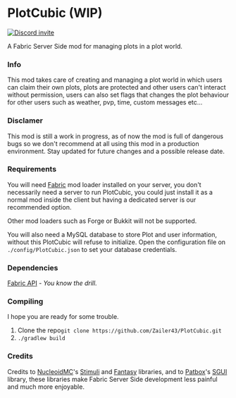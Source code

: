 # PlotCubic (WIP)
[![Discord invite](https://img.shields.io/badge/Discord-5865F2?logo=discord&logoColor=white&style=for-the-badge&logo=appveyor)](https://discord.com/invite/y3GcaUNgCr)

A Fabric Server Side mod for managing plots in a plot world.

### Info
This mod takes care of creating and managing a plot world in which users can claim their own plots, plots are protected and other users can't interact without permission, users can also set flags that changes the plot behaviour for other users such as weather, pvp, time, custom messages etc...

### Disclamer
This mod is still a work in progress, as of now the mod is full of dangerous bugs so we don't recommend at all using this mod in a production environment. Stay updated for future changes and a possible release date.

### Requirements
You will need [Fabric](https://fabricmc.net/use/installer/) mod loader installed on your server, you don't necessarily need a server to run PlotCubic, you could just install it as a normal mod inside the client but having a dedicated server is our recommended option.

Other mod loaders such as Forge or Bukkit will not be supported.

You will also need a MySQL database to store Plot and user information, without this PlotCubic will refuse to initialize. Open the configuration file on `./config/PlotCubic.json` to set your database credentials.

### Dependencies
[Fabric API](https://modrinth.com/mod/fabric-api) - _You know the drill._

### Compiling
I hope you are ready for some trouble.

1. Clone the repo`git clone https://github.com/Zailer43/PlotCubic.git`
2. `./gradlew build`

### Credits

Credits to [NucleoidMC](https://github.com/NucleoidMC)'s [Stimuli](https://github.com/NucleoidMC/stimuli) and [Fantasy](https://github.com/NucleoidMC/fantasy) libraries, and to [Patbox](https://github.com/Patbox)'s [SGUI](https://github.com/Patbox/sgui) library, these libraries make Fabric Server Side development less painful and much more enjoyable.
